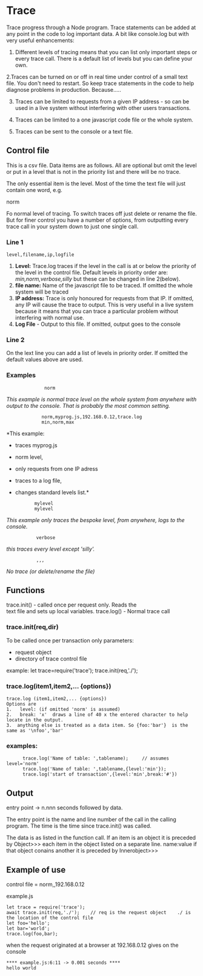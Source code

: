  

# Trace

Trace progress through a Node program.  Trace statements    can be added at any point in the code to log important      data.  A bit like console.log but with very useful enhancements:

1. Different levels of tracing means that you can list only important steps or every trace call.  There is a default list of levels but you can define your own.

2.Traces can be turned on or off in real time under control of a small text file. You don't need to restart.  So keep       trace statements in the code to help diagnose problems       in production. Because.....

3. Traces can be limited to requests from a given      IP address - so can be used in a live system without        interfering with other users transactions.

4. Traces can be limited to a one javascript code file      or the whole system.

5. Traces can be sent to the console or a text file.
 
##   Control file

  This is a csv file. Data items are as follows. All are optional 
   but omit the level or put in a level that is not in the priority list
   and there will be no trace.

   The only essential item is the level. Most of the time the text file will just contain one word, e.g. 

   norm

   Fo normal level of tracing. To switch traces off  just delete or rename the file. But for finer control you have a number of options, from outputting every trace call in your system down to just one single call.
  
###   Line 1
```
level,filename,ip,logfile
```

1. **Level:** Trace.log traces if the level in the call is at or below the priority of the level in the control file. Default levels in priority order are: *min,norm,verbose,silly* but these can be changed in line 2(below).
2. **file name:** Name of the javascript file to be traced. If omitted the whole system will be traced
3. **IP address:** Trace is only honoured for requests from that IP. If omitted, any IP will cause the trace to output. This is very useful in a live system because it means that you can trace a particular problem without interfering with normal use.
4. **Log File**  -  Output to this file. If omitted, output goes to the console  

###  Line 2

On the lext line you can add a list of levels in priority order. If omitted the default values above are used.
   
###   Examples
                  norm

  *This example is normal trace level on the whole system from anywhere with output to the console. That is probably the most common setting.*
              
                 norm,myprog.js,192.168.0.12,trace.log  
                 min,norm,max
               
  *This example:
  - traces myprog.js
  - norm level,
  - only requests from one IP adress
  - traces to a log file,
  - changes standard levels list.*

               mylevel
               mylevel
  
  *This example only traces the bespoke level, from anywhere, logs to the console.*

               verbose
               
*this traces every level except 'silly'.*

               ,,,   
               
*No trace (or delete/rename the file)*

##  Functions 
  
 trace.init() - called once per request only.  Reads the  
                  text file and sets up local variables.
 trace.log() -  Normal trace call


###   trace.init(req,dir)
   
 To be called once per transaction only
 parameters:
* request object 
* directory of trace control file

 example:
            let trace=require('trace');
            trace.init(req,'./');


###  trace.log(item1,item2,... {options})
   

    trace.log (item1,item2,... {options})
    Options are 
    1.   level: (if omitted 'norm' is assumed)     
    2.   break: 'x'  draws a line of 40 x the entered character to help locate in the output.
    3.  anything else is treated as a data item. So {foo:'bar'}  is the same as '\nfoo','bar'

###      examples:  
  ```
        trace.log('Name of table: ',tablename);     // assumes level='norm'
        trace.log('Name of table: ',tablename,{level:'min'}); 
        trace.log('start of transaction',{level:'min',break:'#'})  
  ```

##   Output
   
   entry point   ->  n.nnn seconds 
   followed by data.
  
  The entry point is the name and line number of the call
  in the calling program.  The time is the time since 
  trace.init() was called. 

  The data is as listed in the function call. If an item 
  is an object it is preceded by 
  Object>>> 
  each item in the object listed on a separate line.
  name:value
  if that object conains another it is preceded by 
   Innerobject>>>

## Example of use 

 control file =  norm,,192.168.0.12 


  example.js
  ```
  let trace = require('trace');
  await trace.init(req,'./');    // req is the request object    ./ is the location of the control file
  let foo='hello';
  let bar='world';
  trace.log(foo,bar);
 ```
  when the request originated at a browser at 192.168.0.12 gives on the console
 
   ```
  **** example.js:6:11 -> 0.001 seconds ****
  hello world
```


